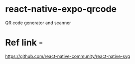 # react-native-expo-qrcode
QR code generator and scanner

# Ref link - 
https://github.com/react-native-community/react-native-svg
